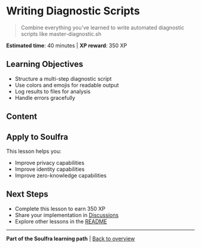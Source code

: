 # Writing Diagnostic Scripts

> Combine everything you've learned to write automated diagnostic scripts like master-diagnostic.sh

**Estimated time**: 40 minutes | **XP reward**: 350 XP

## Learning Objectives

- Structure a multi-step diagnostic script
- Use colors and emojis for readable output
- Log results to files for analysis
- Handle errors gracefully

## Content


## Apply to Soulfra

This lesson helps you:
- Improve privacy capabilities
- Improve identity capabilities
- Improve zero-knowledge capabilities

## Next Steps

- Complete this lesson to earn 350 XP
- Share your implementation in [Discussions](https://github.com/Soulfra/soulfra/discussions)
- Explore other lessons in the [README](../README.md)

---

**Part of the Soulfra learning path** | [Back to overview](../README.md)
